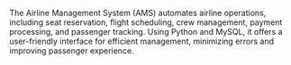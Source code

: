 The Airline Management System (AMS) automates airline operations, including seat reservation, flight scheduling, crew management, payment processing, and passenger tracking. Using Python and MySQL, it offers a user-friendly interface for efficient management, minimizing errors and improving passenger experience.
